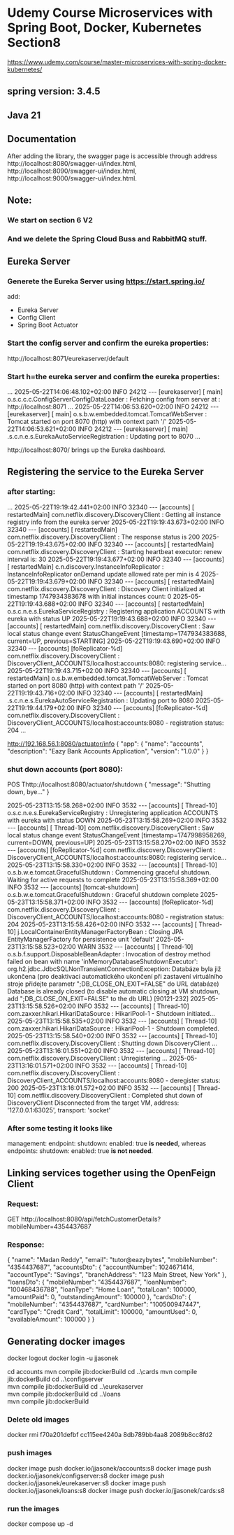 # Udemy Course Microservices with Spring Boot, Docker, Kubernetes Section8
https://www.udemy.com/course/master-microservices-with-spring-docker-kubernetes/
## spring version: 3.4.5
## Java 21


## Documentation
After adding the library, the swagger page is accessible through address 
http://localhost:8080/swagger-ui/index.html,
http://localhost:8090/swagger-ui/index.html,
http://localhost:9000/swagger-ui/index.html.


## Note: 
### We start on section 6 V2
### And we delete the Spring Cloud Buss and RabbitMQ stuff.


## Eureka Server

### Generete the Eureka Server using https://start.spring.io/
add: 
- Eureka Server
- Config Client
- Spring Boot Actuator

### Start the config server and confirm the eureka properties:
http://localhost:8071/eurekaserver/default

### Start h=the eureka server and confirm the eureka properties:
...
2025-05-22T14:06:48.102+02:00  INFO 24212 --- [eurekaserver] [           main] o.s.c.c.c.ConfigServerConfigDataLoader   : Fetching config from server at : http://localhost:8071
...
2025-05-22T14:06:53.620+02:00  INFO 24212 --- [eurekaserver] [           main] o.s.b.w.embedded.tomcat.TomcatWebServer  : Tomcat started on port 8070 (http) with context path '/'
2025-05-22T14:06:53.621+02:00  INFO 24212 --- [eurekaserver] [           main] .s.c.n.e.s.EurekaAutoServiceRegistration : Updating port to 8070
...

http://localhost:8070/ brings up the Eureka dashboard.



## Registering the service to the Eureka Server

### after starting:
...
2025-05-22T19:19:42.441+02:00  INFO 32340 --- [accounts] [  restartedMain] com.netflix.discovery.DiscoveryClient    : Getting all instance registry info from the eureka server
2025-05-22T19:19:43.673+02:00  INFO 32340 --- [accounts] [  restartedMain] com.netflix.discovery.DiscoveryClient    : The response status is 200
2025-05-22T19:19:43.675+02:00  INFO 32340 --- [accounts] [  restartedMain] com.netflix.discovery.DiscoveryClient    : Starting heartbeat executor: renew interval is: 30
2025-05-22T19:19:43.677+02:00  INFO 32340 --- [accounts] [  restartedMain] c.n.discovery.InstanceInfoReplicator     : InstanceInfoReplicator onDemand update allowed rate per min is 4
2025-05-22T19:19:43.679+02:00  INFO 32340 --- [accounts] [  restartedMain] com.netflix.discovery.DiscoveryClient    : Discovery Client initialized at timestamp 1747934383678 with initial instances count: 0
2025-05-22T19:19:43.688+02:00  INFO 32340 --- [accounts] [  restartedMain] o.s.c.n.e.s.EurekaServiceRegistry        : Registering application ACCOUNTS with eureka with status UP
2025-05-22T19:19:43.688+02:00  INFO 32340 --- [accounts] [  restartedMain] com.netflix.discovery.DiscoveryClient    : Saw local status change event StatusChangeEvent [timestamp=1747934383688, current=UP, previous=STARTING]
2025-05-22T19:19:43.690+02:00  INFO 32340 --- [accounts] [foReplicator-%d] com.netflix.discovery.DiscoveryClient    : DiscoveryClient_ACCOUNTS/localhost:accounts:8080: registering service...
2025-05-22T19:19:43.715+02:00  INFO 32340 --- [accounts] [  restartedMain] o.s.b.w.embedded.tomcat.TomcatWebServer  : Tomcat started on port 8080 (http) with context path '/'
2025-05-22T19:19:43.716+02:00  INFO 32340 --- [accounts] [  restartedMain] .s.c.n.e.s.EurekaAutoServiceRegistration : Updating port to 8080
2025-05-22T19:19:44.179+02:00  INFO 32340 --- [accounts] [foReplicator-%d] com.netflix.discovery.DiscoveryClient    : DiscoveryClient_ACCOUNTS/localhost:accounts:8080 - registration status: 204
...


http://192.168.56.1:8080/actuator/info
{
    "app": {
        "name": "accounts",
        "description": "Eazy Bank Accounts Application",
        "version": "1.0.0"
    }
}


### shut down accounts (port 8080):
POS Thttp://localhost:8080/actuator/shutdown
{
"message": "Shutting down, bye..."
}

2025-05-23T13:15:58.268+02:00  INFO 3532 --- [accounts] [      Thread-10] o.s.c.n.e.s.EurekaServiceRegistry        : Unregistering application ACCOUNTS with eureka with status DOWN
2025-05-23T13:15:58.269+02:00  INFO 3532 --- [accounts] [      Thread-10] com.netflix.discovery.DiscoveryClient    : Saw local status change event StatusChangeEvent [timestamp=1747998958269, current=DOWN, previous=UP]
2025-05-23T13:15:58.270+02:00  INFO 3532 --- [accounts] [foReplicator-%d] com.netflix.discovery.DiscoveryClient    : DiscoveryClient_ACCOUNTS/localhost:accounts:8080: registering service...
2025-05-23T13:15:58.330+02:00  INFO 3532 --- [accounts] [      Thread-10] o.s.b.w.e.tomcat.GracefulShutdown        : Commencing graceful shutdown. Waiting for active requests to complete
2025-05-23T13:15:58.369+02:00  INFO 3532 --- [accounts] [tomcat-shutdown] o.s.b.w.e.tomcat.GracefulShutdown        : Graceful shutdown complete
2025-05-23T13:15:58.371+02:00  INFO 3532 --- [accounts] [foReplicator-%d] com.netflix.discovery.DiscoveryClient    : DiscoveryClient_ACCOUNTS/localhost:accounts:8080 - registration status: 204
2025-05-23T13:15:58.426+02:00  INFO 3532 --- [accounts] [      Thread-10] j.LocalContainerEntityManagerFactoryBean : Closing JPA EntityManagerFactory for persistence unit 'default'
2025-05-23T13:15:58.523+02:00  WARN 3532 --- [accounts] [      Thread-10] o.s.b.f.support.DisposableBeanAdapter    : Invocation of destroy method failed on bean with name 'inMemoryDatabaseShutdownExecutor': org.h2.jdbc.JdbcSQLNonTransientConnectionException: Databáze byla již ukončena (pro deaktivaci automatického ukončení při zastavení virtuálního stroje přidejte parametr ";DB_CLOSE_ON_EXIT=FALSE" do URL databáze)
Database is already closed (to disable automatic closing at VM shutdown, add ";DB_CLOSE_ON_EXIT=FALSE" to the db URL) [90121-232]
2025-05-23T13:15:58.526+02:00  INFO 3532 --- [accounts] [      Thread-10] com.zaxxer.hikari.HikariDataSource       : HikariPool-1 - Shutdown initiated...
2025-05-23T13:15:58.535+02:00  INFO 3532 --- [accounts] [      Thread-10] com.zaxxer.hikari.HikariDataSource       : HikariPool-1 - Shutdown completed.
2025-05-23T13:15:58.540+02:00  INFO 3532 --- [accounts] [      Thread-10] com.netflix.discovery.DiscoveryClient    : Shutting down DiscoveryClient ...
2025-05-23T13:16:01.551+02:00  INFO 3532 --- [accounts] [      Thread-10] com.netflix.discovery.DiscoveryClient    : Unregistering ...
2025-05-23T13:16:01.571+02:00  INFO 3532 --- [accounts] [      Thread-10] com.netflix.discovery.DiscoveryClient    : DiscoveryClient_ACCOUNTS/localhost:accounts:8080 - deregister  status: 200
2025-05-23T13:16:01.572+02:00  INFO 3532 --- [accounts] [      Thread-10] com.netflix.discovery.DiscoveryClient    : Completed shut down of DiscoveryClient
Disconnected from the target VM, address: '127.0.0.1:63025', transport: 'socket'


### After some testing it looks like 
management:
    endpoint:
        shutdown:
            enabled: true
**is needed**, whereas
endpoints:
    shutdown:
        enabled: true
**is not needed**.


## Linking services together using the OpenFeign Client

### Request:
GET http://localhost:8080/api/fetchCustomerDetails?mobileNumber=4354437687
### Response:
{
    "name": "Madan Reddy",
    "email": "tutor@eazybytes",
    "mobileNumber": "4354437687",
    "accountsDto": {
        "accountNumber": 1024671414,
        "accountType": "Savings",
        "branchAddress": "123 Main Street, New York"
    },
    "loansDto": {
        "mobileNumber": "4354437687",
        "loanNumber": "100468436788",
        "loanType": "Home Loan",
        "totalLoan": 100000,
        "amountPaid": 0,
        "outstandingAmount": 100000
    },
    "cardsDto": {
        "mobileNumber": "4354437687",
        "cardNumber": "100500947447",
        "cardType": "Credit Card",
        "totalLimit": 100000,
        "amountUsed": 0,
        "availableAmount": 100000
    }
}


## Generating docker images

docker logout
docker login -u jjasonek

cd accounts
mvn compile jib:dockerBuild
cd ..\cards
mvn compile jib:dockerBuild
cd ..\configserver\
mvn compile jib:dockerBuild
cd ..\eurekaserver\
mvn compile jib:dockerBuild
cd ..\loans\
mvn compile jib:dockerBuild

### Delete old images
docker rmi f70a201defbf cc115ee4240a 8db789bb4aa8 2089b8cc8fd2

### push images
docker image push docker.io/jjasonek/accounts:s8
docker image push docker.io/jjasonek/configserver:s8
docker image push docker.io/jjasonek/eurekaserver:s8
docker image push docker.io/jjasonek/loans:s8
docker image push docker.io/jjasonek/cards:s8

### run the images
docker compose up -d
